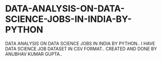 # DATA-ANALYSIS-ON-DATA-SCIENCE-JOBS-IN-INDIA-BY-PYTHON
DATA ANALYSIS ON DATA SCIENCE JOBS IN INDIA BY PYTHON..
I HAVE DATA SCIENCE JOB DATASET IN CSV FORMAT..
CREATED AND DONE BY ANUBHAV KUMAR GUPTA..
